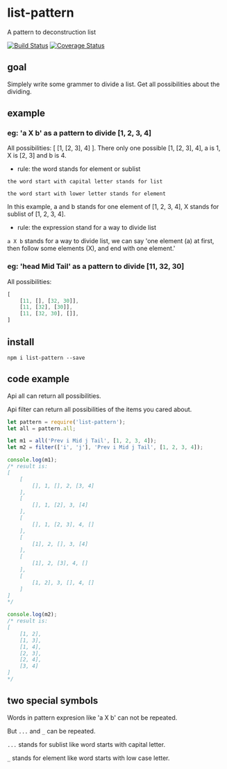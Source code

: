 # list-pattern

A pattern to deconstruction list

[![Build Status](https://travis-ci.org/LoveKino/list-pattern.svg)](https://travis-ci.org/LoveKino/list-pattern.svg)
[![Coverage Status](https://coveralls.io/repos/github/LoveKino/list-pattern/badge.svg?branch=master)](https://coveralls.io/github/LoveKino/list-pattern?branch=master)

## goal

Simplely write some grammer to divide a list. Get all possibilities about the dividing.

## example

### eg: 'a X b' as a pattern to divide [1, 2, 3, 4]

All possibilities: [ [1, [2, 3], 4] ].
There only one possible [1, [2, 3], 4], a is 1, X is [2, 3] and b is 4.

- rule: the word stands for element or sublist

`the word start with capital letter stands for list`

`the word start with lower letter stands for element`

In this example, a and b stands for one element of [1, 2, 3, 4], X stands for sublist of [1, 2, 3, 4].

- rule: the expression stand for a way to divide list

`a X b` stands for a way to divide list, we can say 'one element (a) at first, then follow some elements (X), and end with one element.'

### eg: 'head Mid Tail' as a pattern to divide [11, 32, 30]

All possibilities:

```js
[
    [11, [], [32, 30]],
    [11, [32], [30]],
    [11, [32, 30], []],
]
```

## install

`npm i list-pattern --save`

## code example

Api all can return all possibilities.

Api filter can return all possibilities of the items you cared about.

```js
let pattern = require('list-pattern');
let all = pattern.all;

let m1 = all('Prev i Mid j Tail', [1, 2, 3, 4]);
let m2 = filter(['i', 'j'], 'Prev i Mid j Tail', [1, 2, 3, 4]);

console.log(m1);
/* result is:
[
    [
        [], 1, [], 2, [3, 4]
    ],
    [
        [], 1, [2], 3, [4]
    ],
    [
        [], 1, [2, 3], 4, []
    ],
    [
        [1], 2, [], 3, [4]
    ],
    [
        [1], 2, [3], 4, []
    ],
    [
        [1, 2], 3, [], 4, []
    ]
]
*/

console.log(m2);
/* result is:
[
    [1, 2],
    [1, 3],
    [1, 4],
    [2, 3],
    [2, 4],
    [3, 4]
]
*/
```

## two special symbols

Words in pattern expresion like 'a X b' can not be repeated.

But `...` and `_` can be repeated.

`...` stands for sublist like word starts with capital letter.

`_` stands for element like word starts with low case letter.
